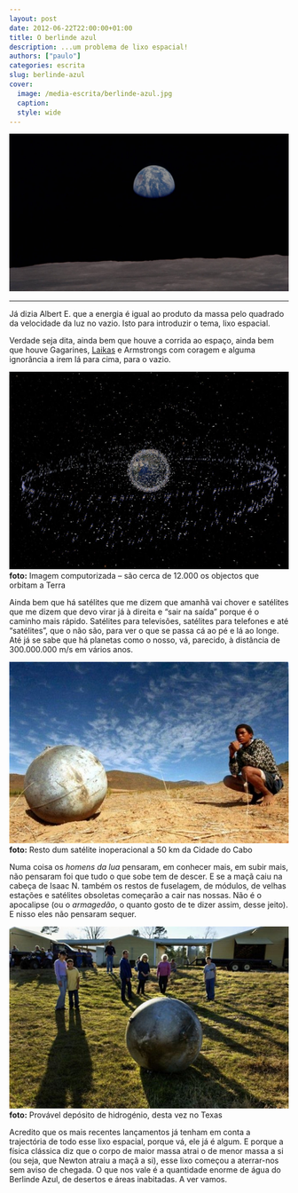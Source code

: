 ```yaml
---
layout: post
date: 2012-06-22T22:00:00+01:00
title: O berlinde azul
description: ...um problema de lixo espacial!
authors: ["paulo"]
categories: escrita
slug: berlinde-azul
cover:
  image: /media-escrita/berlinde-azul.jpg
  caption:
  style: wide
---
```


![](/media-escrita/berlinde-azul.jpg)

---

Já dizia Albert E. que a energia é igual ao produto da massa pelo quadrado da velocidade da luz no vazio. Isto para introduzir o tema, lixo espacial.

Verdade seja dita, ainda bem que houve a corrida ao espaço, ainda bem que houve Gagarines, [Laikas](http://pt.wikipedia.org/wiki/C%C3%A3es_do_programa_espacial_sovi%C3%A9tico) e Armstrongs com coragem e alguma ignorância a irem lá para cima, para o vazio.

![Imagem computorizada – são cerca de 12.000 os objectos que orbitam a Terra](/media-escrita/berlindeazul1.jpg)  
**foto:** Imagem computorizada – são cerca de 12.000 os objectos que orbitam a Terra


Ainda bem que há satélites que me dizem que amanhã vai chover e satélites que me dizem que devo virar já à direita e “sair na saída” porque é o caminho mais rápido.
Satélites para televisões, satélites para telefones e até “satélites”, que o não são, para ver o que se passa cá ao pé e lá ao longe.
Até já se sabe que há planetas como o nosso, vá, parecido, à distância de 300.000.000 m/s em vários anos.

![Resto dum satélite inoperacional a 50 km da Cidade do Cabo](/media-escrita/berlindeazul2.jpg)  
**foto:** Resto dum satélite inoperacional a 50 km da Cidade do Cabo

Numa coisa os *homens da lua* pensaram, em conhecer mais, em subir mais, não pensaram foi que tudo o que sobe tem de descer. E se a maçã caiu na cabeça de Isaac N. também os restos de fuselagem, de módulos, de velhas estações e satélites obsoletas começarão a cair nas nossas.
Não é o apocalipse (ou o *armagedão*, o quanto gosto de te dizer assim, desse jeito). E nisso eles não pensaram sequer.

![Provável depósito de hidrogénio, desta vez no Texas](/media-escrita/berlindeazul3.jpg)  
**foto:** Provável depósito de hidrogénio, desta vez no Texas

Acredito que os mais recentes lançamentos já tenham em conta a trajectória de todo esse lixo espacial, porque vá, ele já é algum. E porque a física clássica diz que o corpo de maior massa atrai o de menor massa a si (ou seja, que Newton atraiu a maçã a si), esse lixo começou a aterrar-nos sem aviso de chegada. O que nos vale é a quantidade enorme de água do Berlinde Azul, de desertos e áreas inabitadas. A ver vamos.
